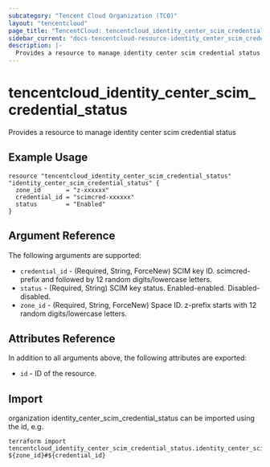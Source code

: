 ```yaml
---
subcategory: "Tencent Cloud Organization (TCO)"
layout: "tencentcloud"
page_title: "TencentCloud: tencentcloud_identity_center_scim_credential_status"
sidebar_current: "docs-tencentcloud-resource-identity_center_scim_credential_status"
description: |-
  Provides a resource to manage identity center scim credential status
---
```


# tencentcloud_identity_center_scim_credential_status

Provides a resource to manage identity center scim credential status

## Example Usage

```hcl
resource "tencentcloud_identity_center_scim_credential_status" "identity_center_scim_credential_status" {
  zone_id       = "z-xxxxxx"
  credential_id = "scimcred-xxxxxx"
  status        = "Enabled"
}
```

## Argument Reference

The following arguments are supported:

* `credential_id` - (Required, String, ForceNew) SCIM key ID. scimcred-prefix and followed by 12 random digits/lowercase letters.
* `status` - (Required, String) SCIM key status. Enabled-enabled. Disabled-disabled.
* `zone_id` - (Required, String, ForceNew) Space ID. z-prefix starts with 12 random digits/lowercase letters.

## Attributes Reference

In addition to all arguments above, the following attributes are exported:

* `id` - ID of the resource.




## Import

organization identity_center_scim_credential_status can be imported using the id, e.g.

```
terraform import tencentcloud_identity_center_scim_credential_status.identity_center_scim_credential_status ${zone_id}#${credential_id}
```

